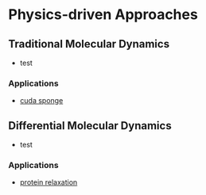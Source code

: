 # Physics-driven Approaches

## **Traditional Molecular Dynamics**

- test

### Applications

- [cuda sponge](https://gitee.com/mindspore/mindscience/tree/master/MindSPONGE/applications/molecular_dynamics/tradition)

## **Differential Molecular Dynamics**

- test

### Applications

- [protein relaxation](https://gitee.com/mindspore/mindscience/tree/master/MindSPONGE/applications/molecular_dynamics/protein_relaxation)